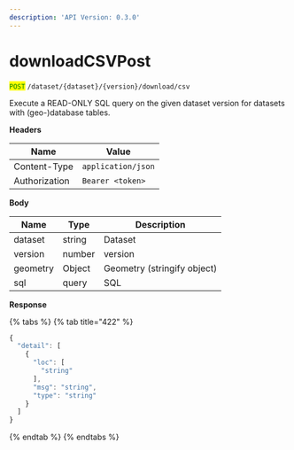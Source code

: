 ```yaml
---
description: 'API Version: 0.3.0'
---
```


# downloadCSVPost

<mark style="color:green;">`POST`</mark> `/dataset/{dataset}/{version}/download/csv`

Execute a READ-ONLY SQL query on the given dataset version for datasets with (geo-)database tables.

**Headers**

| Name          | Value              |
| ------------- | ------------------ |
| Content-Type  | `application/json` |
| Authorization | `Bearer <token>`   |

**Body**

| Name     | Type   | Description                 |
| -------- | ------ | --------------------------- |
| dataset  | string | Dataset                     |
| version  | number | version                     |
| geometry | Object | Geometry (stringify object) |
| sql      | query  | SQL                         |

**Response**

{% tabs %}
{% tab title="422" %}
```javascript
{
  "detail": [
    {
      "loc": [
        "string"
      ],
      "msg": "string",
      "type": "string"
    }
  ]
}
```
{% endtab %}
{% endtabs %}
